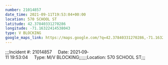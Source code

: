 ```yaml
---
number: 21014857
date_time: 2021-09-11T19:53:04+00:00
location: 570 SCHOOL ST
latitude: 42.37840331270286
longitude: -71.16322414538043
type: V BLOCKING
google_maps_link: https://maps.google.com/?q=42.37840331270286,-71.16322414538043
---
```


;;;Incident #: 21014857     Date: 2021‐09‐11 19:53:04     Type: M/V BLOCKING;;;;;;Location: 570 SCHOOL ST;;;
